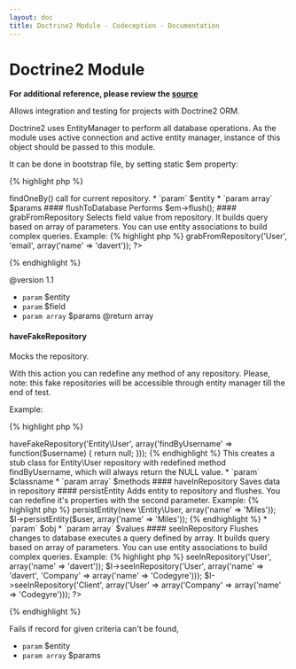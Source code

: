 ```yaml
---
layout: doc
title: Doctrine2 Module - Codeception - Documentation
---
```


# Doctrine2 Module

**For additional reference, please review the [source](https://github.com/Codeception/Codeception/tree/master/src/Codeception/Module/Doctrine2.php)**


Allows integration and testing for projects with Doctrine2 ORM.

Doctrine2 uses EntityManager to perform all database operations.
As the module uses active connection and active entity manager, instance of this object should be passed to this module.

It can be done in bootstrap file, by setting static $em property:

{% highlight php %}

<?php

\Codeception\Module\Doctrine2::$em = $em


{% endhighlight %}
### Status

* Maintainer: **davert**
* Stability: **stable**
* Contact: codecept@davert.mail.ua

### Config

* auto_connect: true - tries to get EntityManager through connected frameworks. If none found expects the $em values specified as described above.
* cleanup: true - all doctrine queries will be run in transaction, which will be rolled back at the end of test.

 #### Example (`functional.suite.yml`)

     modules:
        enabled: [Doctrine2]
        config:
           Doctrine2:
              cleanup: false












































#### dontSeeInRepository
 
Flushes changes to database and performs ->findOneBy() call for current repository.

 * `param` $entity
 * `param array` $params



#### flushToDatabase
 
Performs $em->flush();




#### grabFromRepository
 
Selects field value from repository.
It builds query based on array of parameters.
You can use entity associations to build complex queries.

Example:

{% highlight php %}

<?php
$email = $I->grabFromRepository('User', 'email', array('name' => 'davert'));
?>

{% endhighlight %}

@version 1.1
 * `param` $entity
 * `param` $field
 * `param array` $params
@return array



#### haveFakeRepository
 
Mocks the repository.

With this action you can redefine any method of any repository.
Please, note: this fake repositories will be accessible through entity manager till the end of test.

Example:

{% highlight php %}

<?php

$I->haveFakeRepository('Entity\User', array('findByUsername' => function($username) {  return null; }));


{% endhighlight %}

This creates a stub class for Entity\User repository with redefined method findByUsername, which will always return the NULL value.

 * `param` $classname
 * `param array` $methods


#### haveInRepository
 
Saves data in repository



#### persistEntity
 
Adds entity to repository and flushes. You can redefine it's properties with the second parameter.

Example:

{% highlight php %}

<?php
$I->persistEntity(new \Entity\User, array('name' => 'Miles'));
$I->persistEntity($user, array('name' => 'Miles'));

{% endhighlight %}

 * `param` $obj
 * `param array` $values




#### seeInRepository
 
Flushes changes to database executes a query defined by array.
It builds query based on array of parameters.
You can use entity associations to build complex queries.

Example:

{% highlight php %}

<?php
$I->seeInRepository('User', array('name' => 'davert'));
$I->seeInRepository('User', array('name' => 'davert', 'Company' => array('name' => 'Codegyre')));
$I->seeInRepository('Client', array('User' => array('Company' => array('name' => 'Codegyre')));
?>

{% endhighlight %}

Fails if record for given criteria can\'t be found,

 * `param` $entity
 * `param array` $params


